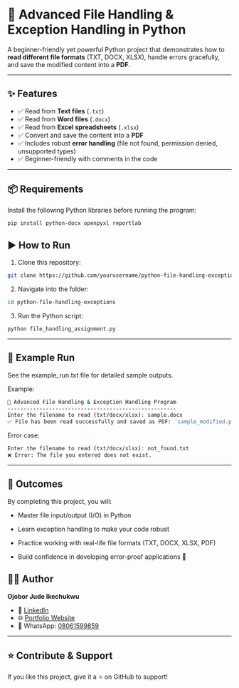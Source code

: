 # 📂 Advanced File Handling & Exception Handling in Python  

A beginner-friendly yet powerful Python project that demonstrates how to **read different file formats** (TXT, DOCX, XLSX), handle errors gracefully, and save the modified content into a **PDF**.  

---

## ✨ Features

- ✅ Read from **Text files** (`.txt`)  
- ✅ Read from **Word files** (`.docx`)  
- ✅ Read from **Excel spreadsheets** (`.xlsx`)  
- ✅ Convert and save the content into a **PDF**  
- ✅ Includes robust **error handling** (file not found, permission denied, unsupported types)  
- ✅ Beginner-friendly with comments in the code  

---

## 📦 Requirements  

Install the following Python libraries before running the program:  

```bash
pip install python-docx openpyxl reportlab
```

## ▶️ How to Run

1. Clone this repository:

```bash
git clone https://github.com/yourusername/python-file-handling-exceptions.git
```

2. Navigate into the folder:

```bash
cd python-file-handling-exceptions
```

3. Run the Python script:

```bash
python file_handling_assignment.py
```

---

## 📑 Example Run

See the example_run.txt
 file for detailed sample outputs.

Example:

```bash
📂 Advanced File Handling & Exception Handling Program
-----------------------------------------------------
Enter the filename to read (txt/docx/xlsx): sample.docx
✅ File has been read successfully and saved as PDF: 'sample_modified.pdf'
```

Error case:

```bash
Enter the filename to read (txt/docx/xlsx): not_found.txt
❌ Error: The file you entered does not exist.
```

---

## 🎯 Outcomes

By completing this project, you will:

- Master file input/output (I/O) in Python

- Learn exception handling to make your code robust

- Practice working with real-life file formats (TXT, DOCX, XLSX, PDF)

- Build confidence in developing error-proof applications 🚀

## 👨‍💻 Author

**Ojobor Jude Ikechukwu**  

- 💼 [LinkedIn](https://www.linkedin.com/in/ojobor-jude-ik-292b9612b/)  
- 🌐 [Portfolio Website](https://judeik.github.io/Judeik-portfolio/)  
- 📱 WhatsApp: [08061599859](https://wa.me/2348061599859)  

---

## ⭐ Contribute & Support

If you like this project, give it a ⭐ on GitHub to support!
